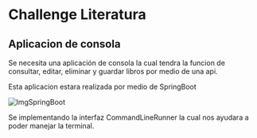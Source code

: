# Challenge Literatura

## Aplicacion de consola

Se necesita una aplicación de consola la cual tendra la funcion de consultar, editar, eliminar y guardar libros por medio de una api.

Esta aplicacion estara realizada por medio de SpringBoot

![ImgSpringBoot](https://images-cdn.openxcell.com/wp-content/uploads/2024/07/25070933/springboot-inner.svg)

Se implementando la interfaz CommandLineRunner la cual nos ayudara a poder manejar la terminal.
